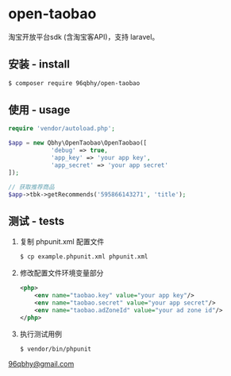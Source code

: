 # open-taobao 
淘宝开放平台sdk (含淘宝客API)，支持 laravel。

## 安装 - install
```bash
$ composer require 96qbhy/open-taobao
```

## 使用 - usage
```php
require 'vendor/autoload.php';

$app = new Qbhy\OpenTaobao\OpenTaobao([  
            'debug' => true,
            'app_key' => 'your app key',
            'app_secret' => 'your app secret'
]);

// 获取推荐商品
$app->tbk->getRecommends('595866143271', 'title');
```

## 测试 - tests
1. 复制 phpunit.xml 配置文件
    ```bash
    $ cp example.phpunit.xml phpunit.xml
    ```
2. 修改配置文件环境变量部分
    ```xml
    <php>
        <env name="taobao.key" value="your app key"/>
        <env name="taobao.secret" value="your app secret"/>
        <env name="taobao.adZoneId" value="your ad zone id"/>
    </php>
    ```
3. 执行测试用例
    ```bash
    $ vendor/bin/phpunit
    ```
   
96qbhy@gmail.com